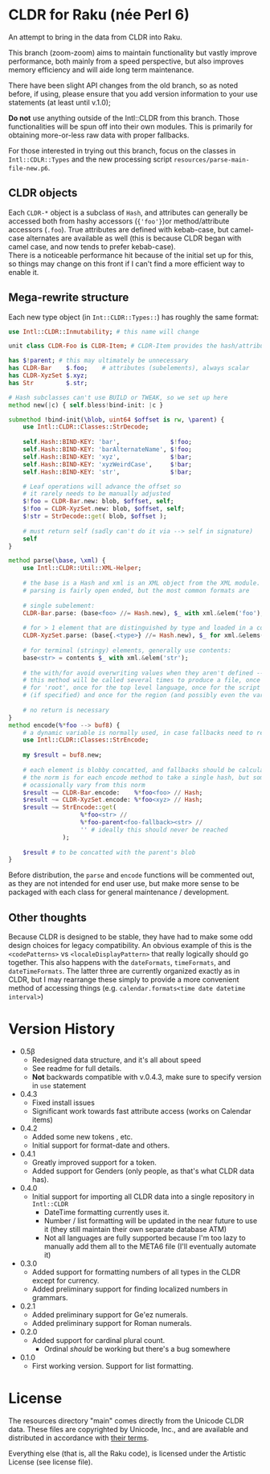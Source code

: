 # CLDR for Raku (née Perl 6)

An attempt to bring in the data from CLDR into Raku.
 
This branch (zoom-zoom) aims to maintain functionality but vastly improve performance, both
mainly from a speed perspective, but also improves memory efficiency and will aide long term maintenance.

There have been slight API changes from the old branch, so as noted before, if using, please
ensure that you add version information to your use statements (at least until v.1.0);

**Do not** use anything outside of the Intl::CLDR from this branch.
Those functionalities will be spun off into their own modules.
This is primarily for obtaining more-or-less raw data with proper fallbacks.

For those interested in trying out this branch, focus on the classes in `Intl::CDLR::Types` and the new processing script
`resources/parse-main-file-new.p6`.  

## CLDR objects

Each `CLDR-*` object is a subclass of `Hash`, and attributes can generally be accessed both from 
hashy accessors (`{'foo'}`)or method/attribute accessors (`.foo`).
True attributes are defined with kebab-case, but camel-case alternates are available as well (this is because CLDR began with camel case, and now tends to prefer kebab-case).  
There is a noticeable performance hit because of the initial set up for this, so things may change on this front if I can't find a more efficient way to enable it.


## Mega-rewrite structure

Each new type object (in `Int::CLDR::Types::`) has roughly the same format:

```raku 
use Intl::CLDR::Inmutability; # this name will change

unit class CLDR-Foo is CLDR-Item; # CLDR-Item provides the hash/attribute fusion.

has $!parent; # this may ultimately be unnecessary
has CLDR-Bar    $.foo;    # attributes (subelements), always scalar
has CLDR-XyzSet $.xyz;
has Str         $.str;

# Hash subclasses can't use BUILD or TWEAK, so we set up here
method new(|c) { self.bless!bind-init: |c }

submethod !bind-init(\blob, uint64 $offset is rw, \parent) {
    use Intl::CLDR::Classes::StrDecode; 
    
    self.Hash::BIND-KEY: 'bar',              $!foo;
    self.Hash::BIND-KEY: 'barAlternateName', $!foo;
    self.Hash::BIND-KEY: 'xyz',              $!bar;
    self.Hash::BIND-KEY: 'xyzWeirdCase',     $!bar;
    self.Hash::BIND-KEY: 'str',              $!bar;

    # Leaf operations will advance the offset so
    # it rarely needs to be manually adjusted
    $!foo = CLDR-Bar.new: blob, $offset, self;
    $!foo = CLDR-XyzSet.new: blob, $offset, self;
    $!str = StrDecode::get( blob, $offset );
    
    # must return self (sadly can't do it via --> self in signature)
    self
}

method parse(\base, \xml) {
    use Intl::CLDR::Util::XML-Helper;
   
    # the base is a Hash and xml is an XML object from the XML module.
    # parsing is fairly open ended, but the most common formats are
   
    # single subelement:
    CLDR-Bar.parse: (base<foo> //= Hash.new), $_ with xml.&elem('foo');
   
    # for > 1 element that are distinguished by type and loaded in a collection object
    CLDR-XyzSet.parse: (base{.<type>} //= Hash.new), $_ for xml.&elems('xyz');
   
    # for terminal (stringy) elements, generally use contents:
    base<str> = contents $_ with xml.&elem('str');
   
    # the with/for avoid overwriting values when they aren't defined --
    # this method will be called several times to produce a file, once
    # for 'root', once for the top level language, once for the script 
    # (if specified) and once for the region (and possibly even the variant).
   
    # no return is necessary
}
method encode(%*foo --> buf8) { 
    # a dynamic variable is normally used, in case fallbacks need to refer back
    use Intl::CLDR::Classes::StrEncode;
    
    my $result = buf8.new;
    
    # each element is blobby concatted, and fallbacks should be calculated here
    # the norm is for each encode method to take a single hash, but some may 
    # ocassionally vary from this norm
    $result ~= CLDR-Bar.encode:    %*foo<foo> // Hash;
    $result ~= CLDR-XyzSet.encode: %*foo<xyz> // Hash;
    $result ~= StrEncode::get(     
                    %*foo<str> // 
                    %*foo-parent<foo-fallback><str> // 
                    '' # ideally this should never be reached
               );
               
    $result # to be concatted with the parent's blob
}
```

Before distribution, the `parse` and `encode` functions will be commented out, as they are not intended for end user use, but make more sense to be packaged with each class for general maintenance / development.

## Other thoughts

Because CLDR is designed to be stable, they have had to make some odd design choices for legacy compatibility.
An obvious example of this is the `<codePatterns>` vs `<localeDisplayPattern>` that really logically should go together.
This also happens with the `dateFormats`, `timeFormats`, and `dateTimeFormats`.
The latter three are currently organized exactly as in CLDR, but I may rearrange these simply to provide a more convenient method of accessing things (e.g. `calendar.formats<time date datetime interval>`)

# Version History
  * 0.5β
    * Redesigned data structure, and it's all about speed
    * See readme for full details.
    * **Not** backwards compatible with v.0.4.3, make sure to specify version in `use` statement
  * 0.4.3
    * Fixed install issues
    * Significant work towards fast attribute access (works on Calendar items)
  * 0.4.2
    * Added some new tokens <local-alpha>, etc.
    * Initial support for format-date and others.
  * 0.4.1
    * Greatly improved support for a <local-number> token.
    * Added support for Genders (only people, as that's what CLDR data has).
  * 0.4.0
    * Initial support for importing all CLDR data into a single repository in `Intl::CLDR`
      * DateTime formatting currently uses it.
      * Number / list formatting will be updated in the near future to use it (they still maintain their own separate database ATM)
      * Not all languages are fully supported because I'm too lazy to manually add them all to the META6 file (I'll eventually automate it)
  * 0.3.0
    * Added support for formatting numbers of all types in the CLDR except for currency.
    * Added preliminary support for finding localized numbers in grammars.
  * 0.2.1
    * Added preliminary support for Ge'ez numerals.  
    * Added preliminary support for Roman numerals.  
  * 0.2.0
    * Added support for cardinal plural count.
      * Ordinal *should* be working but there's a bug somewhere
  * 0.1.0  
    * First working version.  Support for list formatting.  

# License

The resources directory "main" comes directly from the Unicode CLDR data.
These files are copyrighted by Unicode, Inc., and are available and distributed
in accordance with [their terms](http://www.unicode.org/copyright.html).

Everything else (that is, all the Raku code), is licensed under the Artistic License (see license file).
